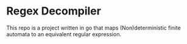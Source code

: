 # Regex Decompiler
This repo is a project written in go that maps (Non)deterministic finite automata to an equivalent regular expression.